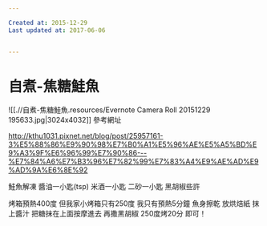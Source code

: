```yaml
---

Created at: 2015-12-29
Last updated at: 2017-06-06


---
```


# 自煮-焦糖鮭魚


![[.//自煮-焦糖鮭魚.resources/Evernote Camera Roll 20151229 195633.jpg\|3024x4032]]
參考網址

http://kthu1031.pixnet.net/blog/post/25957161-3%E5%88%86%E9%90%98%E7%B0%A1%E5%96%AE%E5%A5%BD%E9%A3%9F%E6%96%99%E7%90%86---%E7%84%A6%E7%B3%96%E7%82%99%E7%83%A4%E9%AE%AD%E9%AD%9A%E6%8E%92

鮭魚解凍
醬油一小匙(tsp)
米酒一小匙
二砂一小匙
黑胡椒些許

烤箱預熱400度
但我家小烤箱只有250度
我只有預熱5分鐘
魚身擦乾
放烘焙紙
抹上醬汁
把糖抹在上面按摩進去
再撒黑胡椒
250度烤20分
即可！

